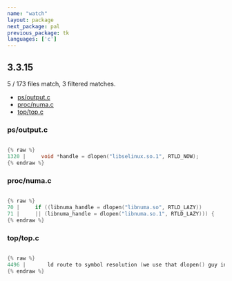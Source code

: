 ```yaml
---
name: "watch"
layout: package
next_package: pal
previous_package: tk
languages: ['c']
---
```

## 3.3.15
5 / 173 files match, 3 filtered matches.

 - [ps/output.c](#psoutputc)
 - [proc/numa.c](#procnumac)
 - [top/top.c](#toptopc)

### ps/output.c

```c

{% raw %}
1320 |     void *handle = dlopen("libselinux.so.1", RTLD_NOW);
{% endraw %}

```
### proc/numa.c

```c

{% raw %}
70 |     if ((libnuma_handle = dlopen("libnuma.so", RTLD_LAZY))
71 |     || (libnuma_handle = dlopen("libnuma.so.1", RTLD_LAZY))) {
{% endraw %}

```
### top/top.c

```c

{% raw %}
4496 |       ld route to symbol resolution (we use that dlopen() guy instead)! */
{% endraw %}

```